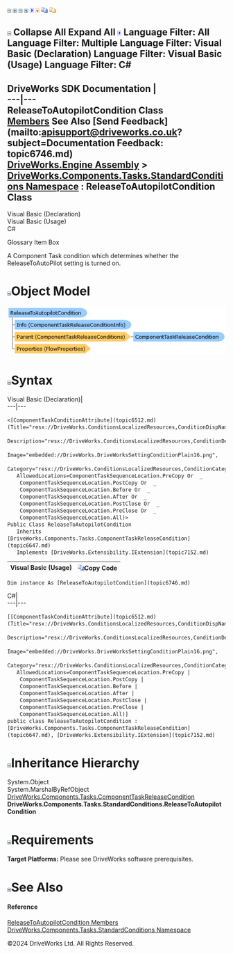 ![](dotnetimages/collapse.gif) ![](dotnetimages/expand.gif) ![](dotnetimages/collapse.gif) ![](dotnetimages/expand.gif) ![](dotnetimages/drpdown.gif) ![](dotnetimages/drpdown_orange.gif) ![](dotnetimages/copycode.gif) ![](dotnetimages/copycodeHighlight.gif)

![](dotnetimages/collapse.gif) Collapse All Expand All ![](dotnetimages/drpdown.gif) Language Filter: All  Language Filter: Multiple  Language Filter: Visual Basic (Declaration) Language Filter: Visual Basic (Usage) Language Filter: C#  
---  
DriveWorks SDK Documentation  |   
---|---  
ReleaseToAutopilotCondition Class   
[Members](topic6747.md) See Also [Send Feedback](mailto:apisupport@driveworks.co.uk?subject=Documentation Feedback: topic6746.md)  
[DriveWorks.Engine Assembly](topic2156.md) > [DriveWorks.Components.Tasks.StandardConditions Namespace](topic6735.md) : ReleaseToAutopilotCondition Class  
---  
  
Visual Basic (Declaration)    
Visual Basic (Usage)    
C# 

Glossary Item Box

A Component Task condition which determines whether the ReleaseToAutoPilot setting is turned on. 

# ![](dotnetimages/collapse.gif)Object Model

![](dotnetdiagramimages/image355.png)

# ![](dotnetimages/collapse.gif)Syntax

Visual Basic (Declaration)|   
---|---  
      
    
    <[ComponentTaskConditionAttribute](topic6512.md)(Title="resx://DriveWorks.ConditionsLocalizedResources,ConditionDispNameReleaseToAutoPilotCondition", 
       Description="resx://DriveWorks.ConditionsLocalizedResources,ConditionDescriptionReleaseToAutoPilot", 
       Image="embedded://DriveWorks.DriveWorksSettingConditionPlain16.png", 
       Category="resx://DriveWorks.ConditionsLocalizedResources,ConditionCategoryGeneral", 
       AllowedLocations=ComponentTaskSequenceLocation.PreCopy Or  _
        ComponentTaskSequenceLocation.PostCopy Or  _
        ComponentTaskSequenceLocation.Before Or  _
        ComponentTaskSequenceLocation.After Or  _
        ComponentTaskSequenceLocation.PostClose Or  _
        ComponentTaskSequenceLocation.PreClose Or  _
        ComponentTaskSequenceLocation.All)>
    Public Class ReleaseToAutopilotCondition 
       Inherits [DriveWorks.Components.Tasks.ComponentTaskReleaseCondition](topic6647.md)
       Implements [DriveWorks.Extensibility.IExtension](topic7152.md)   
  
Visual Basic (Usage)| ![](dotnetimages/copycode.gif)Copy Code  
---|---  
      
    
    Dim instance As [ReleaseToAutopilotCondition](topic6746.md)  
  
C#|   
---|---  
      
    
    [[ComponentTaskConditionAttribute](topic6512.md)(Title="resx://DriveWorks.ConditionsLocalizedResources,ConditionDispNameReleaseToAutoPilotCondition", 
       Description="resx://DriveWorks.ConditionsLocalizedResources,ConditionDescriptionReleaseToAutoPilot", 
       Image="embedded://DriveWorks.DriveWorksSettingConditionPlain16.png", 
       Category="resx://DriveWorks.ConditionsLocalizedResources,ConditionCategoryGeneral", 
       AllowedLocations=ComponentTaskSequenceLocation.PreCopy | 
        ComponentTaskSequenceLocation.PostCopy | 
        ComponentTaskSequenceLocation.Before | 
        ComponentTaskSequenceLocation.After | 
        ComponentTaskSequenceLocation.PostClose | 
        ComponentTaskSequenceLocation.PreClose | 
        ComponentTaskSequenceLocation.All)]
    public class ReleaseToAutopilotCondition : [DriveWorks.Components.Tasks.ComponentTaskReleaseCondition](topic6647.md), [DriveWorks.Extensibility.IExtension](topic7152.md)    
  
# ![](dotnetimages/collapse.gif)Inheritance Hierarchy

System.Object  
System.MarshalByRefObject  
[DriveWorks.Components.Tasks.ComponentTaskReleaseCondition](topic6647.md)  
**DriveWorks.Components.Tasks.StandardConditions.ReleaseToAutopilotCondition**  


# ![](dotnetimages/collapse.gif)Requirements

**Target Platforms:** Please see DriveWorks software prerequisites.

# ![](dotnetimages/collapse.gif)See Also

#### Reference

[ReleaseToAutopilotCondition Members](topic6747.md)   
[DriveWorks.Components.Tasks.StandardConditions Namespace](topic6735.md)

©2024 DriveWorks Ltd. All Rights Reserved.
